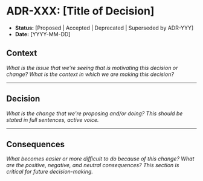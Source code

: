 # ADR-XXX: [Title of Decision]

-   **Status:** [Proposed | Accepted | Deprecated | Superseded by ADR-YYY]
-   **Date:** [YYYY-MM-DD]

## Context

*What is the issue that we're seeing that is motivating this decision or change? What is the context in which we are making this decision?*

---

## Decision

*What is the change that we're proposing and/or doing? This should be stated in full sentences, active voice.*

---

## Consequences

*What becomes easier or more difficult to do because of this change? What are the positive, negative, and neutral consequences? This section is critical for future decision-making.*